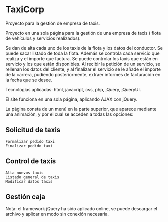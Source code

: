 # TaxiCorp
Proyecto para la gestión de empresa de taxis.

Proyecto en una sola página para la gestión de una empresa de taxis ( flota de vehículos y servicios realizados).

Se dan de alta cada uno de los taxis de la flota y los datos del conductor. Se puede sacar listado de toda la flota.
Además se controla cada servicio que realiza y el importe que factura. 
Se puede controlar los taxis que están en servicio y los que están disponibles.
Al recibir la petición de un servicio, se rellenan los datos del cliente, y al finalizar el servicio se le añade el importe
de la carrera, pudiendo posteriormente, extraer informes de facturación en la fecha que se desee.

Tecnologías aplicadas:
html, javacript, css, php, jQuery, jQueryUI.

El site funciona en una sola página, aplicando AJAX con jQuery.

La página consta de un menú en la parte superior, que aparece mediante una animación, y por el cual 
se acceden a todas las opciones:

Solicitud de taxis
-----------------------------
    Formalizar pedido taxi
    Finalizar pedido taxi
Control de taxis
-----------------------------
    Alta nuevos taxis
    Listado general de taxis
    Modificar datos taxis
Gestión caja
-----------------------------

Nota: el framework jQuery ha sido aplicado online, se puede descargar el archivo y aplicar en modo sin conexión necesaria.
